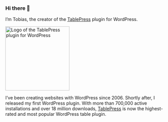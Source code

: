 ### Hi there 👋

I’m Tobias, the creator of the [TablePress](https://tablepress.org/) plugin for WordPress.

<a href="https://tablepress.org/"><img src="https://tablepress.org/tablepress.svg" alt="Logo of the TablePress plugin for WordPress" width="200"></a>

I’ve been creating websites with WordPress since 2006. Shortly after, I released my first WordPress plugin. With more than 700,000 active installations and over 18 million downloads, [TablePress](https://tablepress.org/) is now the highest-rated and most popular WordPress table plugin.
